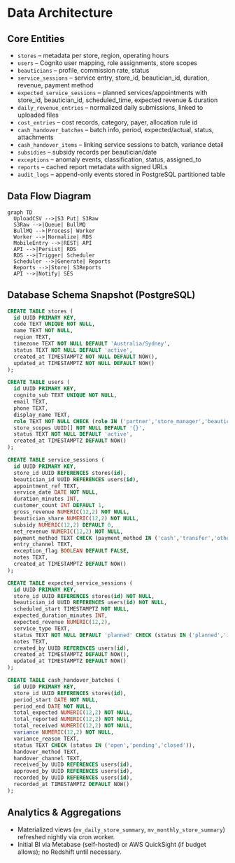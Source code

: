# Data Architecture

## Core Entities

- `stores` – metadata per store, region, operating hours
- `users` – Cognito user mapping, role assignments, store scopes
- `beauticians` – profile, commission rate, status
- `service_sessions` – service entry, store_id, beautician_id, duration, revenue, payment method
- `expected_service_sessions` – planned services/appointments with store_id, beautician_id, scheduled_time, expected revenue & duration
- `daily_revenue_entries` – normalized daily submissions, linked to uploaded files
- `cost_entries` – cost records, category, payer, allocation rule id
- `cash_handover_batches` – batch info, period, expected/actual, status, attachments
- `cash_handover_items` – linking service sessions to batch, variance detail
- `subsidies` – subsidy records per beautician/date
- `exceptions` – anomaly events, classification, status, assigned_to
- `reports` – cached report metadata with signed URLs
- `audit_logs` – append-only events stored in PostgreSQL partitioned table

## Data Flow Diagram

```mermaid
graph TD
  UploadCSV -->|S3 Put| S3Raw
  S3Raw -->|Queue| BullMQ
  BullMQ -->|Process| Worker
  Worker -->|Normalize| RDS
  MobileEntry -->|REST| API
  API -->|Persist| RDS
  RDS -->|Trigger| Scheduler
  Scheduler -->|Generate| Reports
  Reports -->|Store| S3Reports
  API -->|Notify| SES
```

## Database Schema Snapshot (PostgreSQL)

```sql
CREATE TABLE stores (
  id UUID PRIMARY KEY,
  code TEXT UNIQUE NOT NULL,
  name TEXT NOT NULL,
  region TEXT,
  timezone TEXT NOT NULL DEFAULT 'Australia/Sydney',
  status TEXT NOT NULL DEFAULT 'active',
  created_at TIMESTAMPTZ NOT NULL DEFAULT NOW(),
  updated_at TIMESTAMPTZ NOT NULL DEFAULT NOW()
);

CREATE TABLE users (
  id UUID PRIMARY KEY,
  cognito_sub TEXT UNIQUE NOT NULL,
  email TEXT,
  phone TEXT,
  display_name TEXT,
  role TEXT NOT NULL CHECK (role IN ('partner','store_manager','beautician','finance')),
  store_scopes UUID[] NOT NULL DEFAULT '{}',
  status TEXT NOT NULL DEFAULT 'active',
  created_at TIMESTAMPTZ DEFAULT NOW()
);

CREATE TABLE service_sessions (
  id UUID PRIMARY KEY,
  store_id UUID REFERENCES stores(id),
  beautician_id UUID REFERENCES users(id),
  appointment_ref TEXT,
  service_date DATE NOT NULL,
  duration_minutes INT,
  customer_count INT DEFAULT 1,
  gross_revenue NUMERIC(12,2) NOT NULL,
  beautician_share NUMERIC(12,2) NOT NULL,
  subsidy NUMERIC(12,2) DEFAULT 0,
  net_revenue NUMERIC(12,2) NOT NULL,
  payment_method TEXT CHECK (payment_method IN ('cash','transfer','other')),
  entry_channel TEXT,
  exception_flag BOOLEAN DEFAULT FALSE,
  notes TEXT,
  created_at TIMESTAMPTZ DEFAULT NOW()
);

CREATE TABLE expected_service_sessions (
  id UUID PRIMARY KEY,
  store_id UUID REFERENCES stores(id) NOT NULL,
  beautician_id UUID REFERENCES users(id) NOT NULL,
  scheduled_start TIMESTAMPTZ NOT NULL,
  expected_duration_minutes INT,
  expected_revenue NUMERIC(12,2),
  service_type TEXT,
  status TEXT NOT NULL DEFAULT 'planned' CHECK (status IN ('planned','in_progress','completed','cancelled')),
  notes TEXT,
  created_by UUID REFERENCES users(id),
  created_at TIMESTAMPTZ DEFAULT NOW(),
  updated_at TIMESTAMPTZ DEFAULT NOW()
);

CREATE TABLE cash_handover_batches (
  id UUID PRIMARY KEY,
  store_id UUID REFERENCES stores(id),
  period_start DATE NOT NULL,
  period_end DATE NOT NULL,
  total_expected NUMERIC(12,2) NOT NULL,
  total_reported NUMERIC(12,2) NOT NULL,
  total_received NUMERIC(12,2) NOT NULL,
  variance NUMERIC(12,2) NOT NULL,
  variance_reason TEXT,
  status TEXT CHECK (status IN ('open','pending','closed')),
  handover_method TEXT,
  handover_channel TEXT,
  received_by UUID REFERENCES users(id),
  approved_by UUID REFERENCES users(id),
  recorded_by UUID REFERENCES users(id),
  recorded_at TIMESTAMPTZ DEFAULT NOW()
);
```

## Analytics & Aggregations

- Materialized views (`mv_daily_store_summary`, `mv_monthly_store_summary`) refreshed nightly via cron worker.
- Initial BI via Metabase (self-hosted) or AWS QuickSight (if budget allows); no Redshift until necessary.
